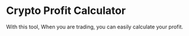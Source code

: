 # Crypto Profit Calculator
With this tool, When you are trading, you can easily calculate your profit.
